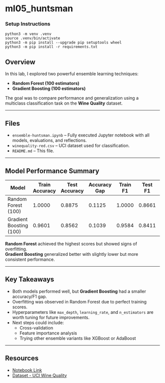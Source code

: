 # ml05_huntsman

### Setup Instructions
```
python3 -m venv .venv
source .venv/bin/activate
python3 -m pip install --upgrade pip setuptools wheel
python3 -m pip install -r requirements.txt
```

## Overview

In this lab, I explored two powerful ensemble learning techniques:
- **Random Forest (100 estimators)**
- **Gradient Boosting (100 estimators)**

The goal was to compare performance and generalization using a multiclass classification task on the **Wine Quality** dataset.

---

## Files

- `ensemble-huntsman.ipynb` – Fully executed Jupyter notebook with all models, evaluations, and reflections.
- `winequality-red.csv` – UCI dataset used for classification.
- `README.md` – This file.

---

## Model Performance Summary

| Model                   | Train Accuracy | Test Accuracy | Accuracy Gap | Train F1 | Test F1 | F1 Gap   |
|-------------------------|----------------|----------------|---------------|----------|---------|----------|
| Random Forest (100)     | 1.0000         | 0.8875         | 0.1125        | 1.0000   | 0.8661  | 0.1339   |
| Gradient Boosting (100) | 0.9601         | 0.8562         | 0.1039        | 0.9584   | 0.8411  | 0.1173   |

 **Random Forest** achieved the highest scores but showed signs of overfitting.  
 **Gradient Boosting** generalized better with slightly lower but more consistent performance.

---

## Key Takeaways
- Both models performed well, but **Gradient Boosting** had a smaller accuracy/F1 gap.
- Overfitting was observed in Random Forest due to perfect training scores.
- Hyperparameters like `max_depth`, `learning_rate`, and `n_estimators` are worth tuning for future improvements.
- Next steps could include:
  - Cross-validation
  - Feature importance analysis
  - Trying other ensemble variants like XGBoost or AdaBoost

---

## Resources
- [Notebook Link](https://github.com/katehuntsman/applied-ml-huntsman/blob/main/lab05/ensemble-huntsman.ipynb)
- [Dataset - UCI Wine Quality](https://archive.ics.uci.edu/ml/datasets/wine+quality)
